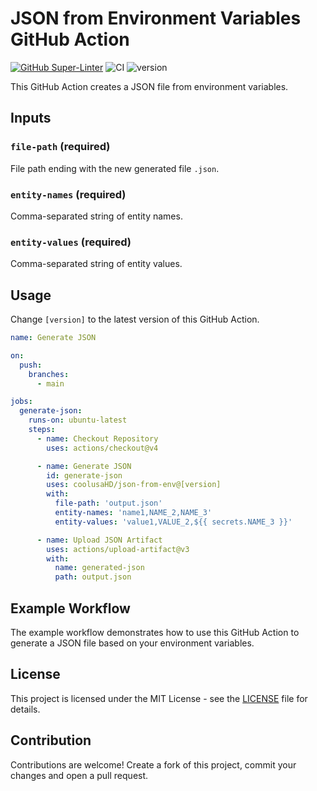 # JSON from Environment Variables GitHub Action

[![GitHub Super-Linter](https://github.com/coolusaHD/json-from-env/actions/workflows/linter.yml/badge.svg)](https://github.com/super-linter/super-linter)
![CI](https://github.com/coolusaHD/json-from-env/actions/workflows/ci.yml/badge.svg)
![version](https://img.shields.io/github/v/release/coolusaHD/json-from-env)

This GitHub Action creates a JSON file from environment variables.

## Inputs

### `file-path` (required)

File path ending with the new generated file `.json`.

### `entity-names` (required)

Comma-separated string of entity names.

### `entity-values` (required)

Comma-separated string of entity values.

## Usage

Change `[version]` to the latest version of this GitHub Action.

```yaml
name: Generate JSON

on:
  push:
    branches:
      - main

jobs:
  generate-json:
    runs-on: ubuntu-latest
    steps:
      - name: Checkout Repository
        uses: actions/checkout@v4

      - name: Generate JSON
        id: generate-json
        uses: coolusaHD/json-from-env@[version]
        with:
          file-path: 'output.json'
          entity-names: 'name1,NAME_2,NAME_3'
          entity-values: 'value1,VALUE_2,${{ secrets.NAME_3 }}'

      - name: Upload JSON Artifact
        uses: actions/upload-artifact@v3
        with:
          name: generated-json
          path: output.json
```

## Example Workflow

The example workflow demonstrates how to use this GitHub Action to generate a
JSON file based on your environment variables.

## License

This project is licensed under the MIT License - see the [LICENSE](LICENSE) file
for details.

## Contribution

Contributions are welcome! Create a fork of this project, commit your changes
and open a pull request.
